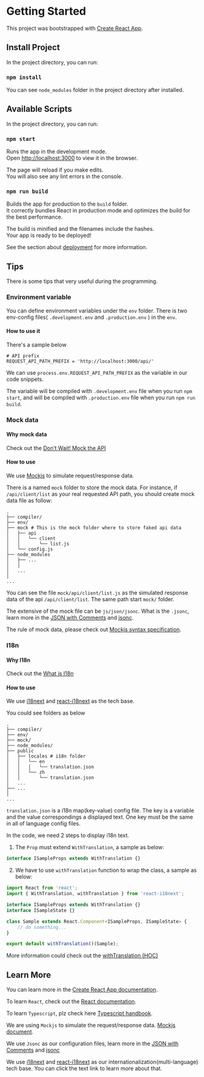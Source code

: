 # Getting Started

This project was bootstrapped with [Create React App](https://github.com/facebook/create-react-app).

## Install Project

In the project directory, you can run:

### `npm install`

You can see `node_modules` folder in the project directory after installed.

## Available Scripts

In the project directory, you can run:

### `npm start`

Runs the app in the development mode.\
Open [http://localhost:3000](http://localhost:3000) to view it in the browser.

The page will reload if you make edits.\
You will also see any lint errors in the console.

### `npm run build`

Builds the app for production to the `build` folder.\
It correctly bundles React in production mode and optimizes the build for the best performance.

The build is minified and the filenames include the hashes.\
Your app is ready to be deployed!

See the section about [deployment](https://facebook.github.io/create-react-app/docs/deployment) for more information.

## Tips

There is some tips that very useful during the programming.

### Environment variable

You can define environment variables under the `env` folder. There is two env-config files( `.development.env` and `.production.env` ) in the `env`.

#### How to use it

There's a sample below
```shell
# API prefix
REQUEST_API_PATH_PREFIX = 'http://localhost:3000/api/'
```

We can use `process.env.REQUEST_API_PATH_PREFIX` as the variable in our code snippets.

The variable will be compiled with `.development.env` file when you run `npm start`, and will be compiled with `.production.env` file when you run `npm run build`.

### Mock data

#### Why mock data

Check out the [Don’t Wait! Mock the API](https://css-tricks.com/dont-wait-mock-the-api/)

#### How to use

We use [Mockjs](https://github.com/nuysoft/Mock/wiki) to simulate request/response data.

There is a named `mock` folder to store the mock data. For instance, if `/api/client/list` as your real requested API path, you should create mock data file as follow:
```
.
├── compiler/
├── env/
├── mock # This is the mock folder where to store faked api data
│   ├── api
│   │   └── client
│   │       └── list.js
│   └── config.js
├── node_modules
│   ├── ...
│   │
│   ...
│
...
```
You can see the file `mock/api/client/list.js` as the simulated response data of the api `/api/client/list`. The same path start `mock/` folder.

The extensive of the mock file can be `js/json/jsonc`.
What is the `.jsonc`, learn more in the [JSON with Comments](https://code.visualstudio.com/docs/languages/json#_json-with-comments) and [jsonc](https://komkom.github.io/).

The rule of mock data, please check out [Mockjs syntax specification](https://github.com/nuysoft/Mock/wiki/Syntax-Specification).

### I18n

#### Why I18n

Check out the [What is I18n](http://www.i18nguy.com/origini18n.html#:~:text=%22I18n%22%20is%20an%20abbreviation%20for,plus%20the%20letter%20%22n%22.&text=Examples%20include%20%22K9%22%20for%20canine,sept%22%20for%20the%20word%20cassette.)

#### How to use

We use [i18next](https://www.i18next.com/) and [react-i18next](https://react.i18next.com/) as the tech base.

You could see folders as below
```
.
├── compiler/
├── env/
├── mock/
├── node_modules/
├── public
│   ├── locales # i18n folder
│   │   └── en
│   │   │   └── translation.json
│   │   └── zh
│   │       └── translation.json
│   ...
├── ...
│
...
```
`translation.json` is a i18n map(key-value) config file. The key is a variable and the value correspondings a displayed text. One key must be the same in all of language config files.

In the code, we need 2 steps to display i18n text.
1. The `Prop` must extend `WithTranslation`, a sample as below:
```typescript
interface ISampleProps extends WithTranslation {}
```
2. We have to use `withTranslation` function to wrap the class, a sample as below:
```typescript
import React from 'react';
import { WithTranslation, withTranslation } from 'react-i18next';

interface ISampleProps extends WithTranslation {}
interface ISampleState {}

class Sample extends React.Component<ISampleProps, ISampleState> {
    // do something...
}

export default withTranslation()(Sample);
```
More information could check out the [withTranslation (HOC)](https://react.i18next.com/latest/withtranslation-hoc)

## Learn More

You can learn more in the [Create React App documentation](https://facebook.github.io/create-react-app/docs/getting-started).

To learn `React`, check out the [React documentation](https://reactjs.org/).

To learn `Typescript`, plz check here [Typescript handbook](https://www.typescriptlang.org/docs/handbook/intro.html).

We are using `Mockjs` to simulate the request/response data. [Mockjs document](https://github.com/nuysoft/Mock/wiki).

We use `Jsonc` as our configuration files, learn more in the [JSON with Comments](https://code.visualstudio.com/docs/languages/json#_json-with-comments) and [jsonc](https://komkom.github.io/)

We use [i18next](https://www.i18next.com/) and [react-i18next](https://react.i18next.com/) as our internationalization(multi-language) tech base. You can click the text link to learn more about that.
